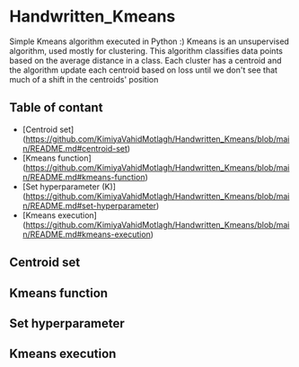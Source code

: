 # Handwritten_Kmeans
Simple Kmeans algorithm executed in Python :)
Kmeans is an unsupervised algorithm, used mostly for clustering. This algorithm classifies data points based on the average distance in a class.
Each cluster has a centroid and the algorithm update each centroid based on loss until we don't see that much of a shift in the centroids' position


## Table of contant
- [Centroid set] (https://github.com/KimiyaVahidMotlagh/Handwritten_Kmeans/blob/main/README.md#centroid-set) <br/>
- [Kmeans function] (https://github.com/KimiyaVahidMotlagh/Handwritten_Kmeans/blob/main/README.md#kmeans-function) <br/>
- [Set hyperparameter (K)] (https://github.com/KimiyaVahidMotlagh/Handwritten_Kmeans/blob/main/README.md#set-hyperparameter) <br/>
- [Kmeans execution] (https://github.com/KimiyaVahidMotlagh/Handwritten_Kmeans/blob/main/README.md#kmeans-execution) <br/>

## Centroid set

## Kmeans function

## Set hyperparameter

## Kmeans execution
